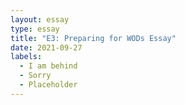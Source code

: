```yaml
---
layout: essay
type: essay
title: "E3: Preparing for WODs Essay"
date: 2021-09-27
labels:
  - I am behind
  - Sorry
  - Placeholder
---
```




